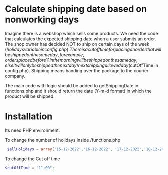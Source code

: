 # Calculate shipping date based on nonworking days
Imagine there is a webshop which sells some products. We need the code that calculates the
expected shipping date when a user submits an order. The shop owner has decided NOT to ship
on certain days of the week ($holidays variable in config.php). There is a cut off time for placing
an order that will be shipped on the same day, for example, orders placed before 11 in the
morning will be shipped on the same day, else it will only be shipped the next day/next shipping
allowed day ($cutOffTime in config.php). Shipping means handing over the package to the
courier company.

The main code with logic should be added to getShippingDate in functions.php and it should
return the date (Y-m-d format) in which the product will be shipped.


# Installation

Its need PHP environment.

To change the number of holidays inside /functions.php 
```PHP
 $allHolidays = array('15-12-2022','16-12-2022', '17-12-2022','18-12-2022');
 ```
To change the Cut off time
```PHP
$cutOffTime = "11:00"; 
```


